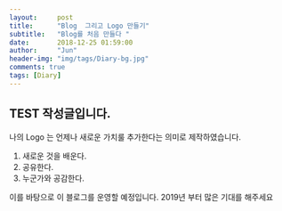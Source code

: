 ```yaml
---
layout:     post
title:      "Blog  그리고 Logo 만들기"
subtitle:   "Blog를 처음 만들다 "
date:       2018-12-25 01:59:00
author:     "Jun"
header-img: "img/tags/Diary-bg.jpg"
comments: true
tags: [Diary]
---
```


## TEST 작성글입니다. 
나의 Logo 는 언제나 새로운 가치룰 추가한다는 의미로 제작하였습니다. 
1. 새로운 것을 배운다. 
2. 공유한다. 
3. 누군가와 공감한다. 

이를 바탕으로 이 블로그를 운영할 예정입니다. 
2019년 부터 많은 기대를 해주세요


